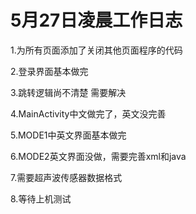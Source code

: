 # 5月27日凌晨工作日志

1.为所有页面添加了关闭其他页面程序的代码

2.登录界面基本做完

3.跳转逻辑尚不清楚 需要解决

4.MainActivity中文做完了，英文没完善

5.MODE1中英文界面基本做完

6.MODE2英文界面没做，需要完善xml和java

7.需要超声波传感器数据格式

8.等待上机测试

